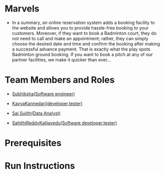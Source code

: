 # Marvels

* In a summary, an online reservation system adds a booking facility to the website and allows you
to provide hassle-free booking to your customers. Moreover, if they want to book a Badminton
court, they do not need to call and make an appointment; rather, they can simply choose the desired
date and time and confirm the booking after making a successful advance payment. That is exactly
what the play spots Badminton ground booking. If you want to book a pitch at any of our partner
facilities, we make it quicker than ever…

# Team Members and Roles

* <a href="https://github.com/SubhikshaRavichandran/CIS641-HW2-SubhikshaRavichandran.git" target="_blank">Subhiksha(Software engineer)</a>

* <a href="https://github.com/kavyakannedari09/CIS641-HW2-KavyaKannedari.git" target="_blank">KavyaKannedari(developer,tester)</a>

* <a href="https://github.com/SaiSujithAreti/CIS641-HW2-Areti.git" target="_blank">Sai Sujith(Data Analyst)</a>

* <a href="https://github.com/Sahithi2701/CIS641-HW2-SahithiReddy.git" target="_blank">SahithiReddyKalijavedu(Software developer,tester)</a>



# Prerequisites

# Run Instructions